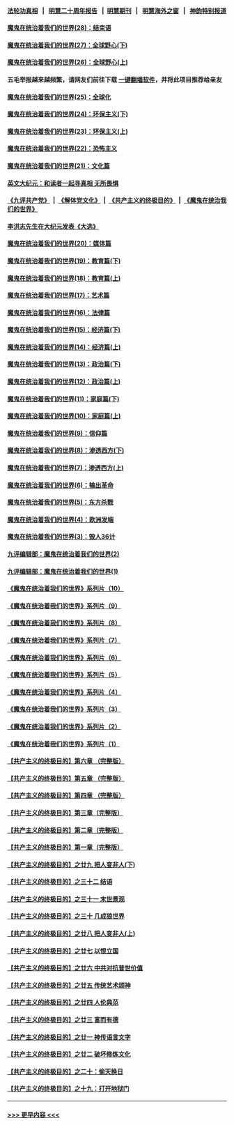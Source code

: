 #### [法轮功真相](https://github.com/gfw-breaker/truth/blob/master/README.md?t=0) &nbsp;&nbsp;|&nbsp;&nbsp; [明慧二十周年报告](https://github.com/gfw-breaker/mh-reports/blob/master/README.md?t=0) &nbsp;&nbsp;|&nbsp;&nbsp;[明慧期刊](https://github.com/gfw-breaker/mh-qikan) &nbsp;&nbsp;|&nbsp;&nbsp; [明慧海外之窗](https://github.com/gfw-breaker/mh-news/blob/master/README.md?t=0) &nbsp;&nbsp;|&nbsp;&nbsp; [神韵特别报道](https://github.com/gfw-breaker/mh-news/blob/master/shenyun.md?t=0)
#### [魔鬼在统治着我们的世界(28)：结束语](../pages/nsc422/n10936246.md?t=07110151) 
#### [魔鬼在统治着我们的世界(27)：全球野心(下)](../pages/nsc422/n10928319.md?t=07110151) 
#### [魔鬼在统治着我们的世界(26)：全球野心(上)](../pages/nsc422/n10900318.md?t=07110151) 
#### 五毛举报越来越频繁，请网友们前往下载 [一键翻墙软件](https://github.com/gfw-breaker/ssr-accounts)，并将此项目推荐给亲友
#### [魔鬼在统治着我们的世界(25)：全球化](../pages/nsc422/n10788205.md?t=07110151) 
#### [魔鬼在统治着我们的世界(24)：环保主义(下)](../pages/nsc422/n10695307.md?t=07110151) 
#### [魔鬼在统治着我们的世界(23)：环保主义(上)](../pages/nsc422/n10688613.md?t=07110151) 
#### [魔鬼在统治着我们的世界(22)：恐怖主义](../pages/nsc422/n10614727.md?t=07110151) 
#### [魔鬼在统治着我们的世界(21)：文化篇](../pages/nsc422/n10597706.md?t=07110151) 
#### [英文大纪元：和读者一起寻真相 无所畏惧](../pages/nsc422/n12542027.md?t=07110151) 
#### [《九评共产党》](https://github.com/begood0513/9ping.md/blob/master/README.md) &nbsp;|&nbsp; [《解体党文化》](../../../../jtdwh.md/blob/master/README.md)  &nbsp;|&nbsp; [《共产主义的终极目的》](../../../../gczydzjmd.md/blob/master/README.md) &nbsp;|&nbsp; [《魔鬼在统治我们的世界》](../../../../mgztzwmdsj.md/blob/master/README.md) 
#### [李洪志先生在大纪元发表《大选》](../pages/nsc422/n12534746.md?t=07110151) 
#### [魔鬼在统治着我们的世界(20)：媒体篇](../pages/nsc422/n10586579.md?t=07110151) 
#### [魔鬼在统治着我们的世界(19)：教育篇(下)](../pages/nsc422/n10564808.md?t=07110151) 
#### [魔鬼在统治着我们的世界(18)：教育篇(上)](../pages/nsc422/n10526970.md?t=07110151) 
#### [魔鬼在统治着我们的世界(17)：艺术篇](../pages/nsc422/n10499093.md?t=07110151) 
#### [魔鬼在统治着我们的世界(16)：法律篇](../pages/nsc422/n10485969.md?t=07110151) 
#### [魔鬼在统治着我们的世界(15)：经济篇(下)](../pages/nsc422/n10469975.md?t=07110151) 
#### [魔鬼在统治着我们的世界(14)：经济篇(上)](../pages/nsc422/n10457370.md?t=07110151) 
#### [魔鬼在统治着我们的世界(13)：政治篇(下)](../pages/nsc422/n10448270.md?t=07110151) 
#### [魔鬼在统治着我们的世界(12)：政治篇(上)](../pages/nsc422/n10444576.md?t=07110151) 
#### [魔鬼在统治着我们的世界(11)：家庭篇(下)](../pages/nsc422/n10440961.md?t=07110151) 
#### [魔鬼在统治着我们的世界(10)：家庭篇(上)](../pages/nsc422/n10435448.md?t=07110151) 
#### [魔鬼在统治着我们的世界(9)：信仰篇](../pages/nsc422/n10432159.md?t=07110151) 
#### [魔鬼在统治着我们的世界(8)：渗透西方(下)](../pages/nsc422/n10429603.md?t=07110151) 
#### [魔鬼在统治着我们的世界(7)：渗透西方(上)](../pages/nsc422/n10426013.md?t=07110151) 
#### [魔鬼在统治着我们的世界(6)：输出革命](../pages/nsc422/n10421536.md?t=07110151) 
#### [魔鬼在统治着我们的世界(5)：东方杀戮](../pages/nsc422/n10417707.md?t=07110151) 
#### [魔鬼在统治着我们的世界(4)：欧洲发端](../pages/nsc422/n10414890.md?t=07110151) 
#### [魔鬼在统治着我们的世界(3)：毁人36计](../pages/nsc422/n10411583.md?t=07110151) 
#### [九评编辑部：魔鬼在统治着我们的世界(2)](../pages/nsc422/n10410036.md?t=07110151) 
#### [九评编辑部：魔鬼在统治着我们的世界(1)](../pages/nsc422/n10406825.md?t=07110151) 
#### [《魔鬼在统治着我们的世界》系列片（10）](../pages/nsc422/n12292670.md?t=07110151) 
#### [《魔鬼在统治着我们的世界》系列片（9）](../pages/nsc422/n12290859.md?t=07110151) 
#### [《魔鬼在统治着我们的世界》系列片（8）](../pages/nsc422/n12287445.md?t=07110151) 
#### [《魔鬼在统治着我们的世界》系列片（7）](../pages/nsc422/n12283425.md?t=07110151) 
#### [《魔鬼在统治着我们的世界》系列片（6）](../pages/nsc422/n12282314.md?t=07110151) 
#### [《魔鬼在统治着我们的世界》系列片（5）](../pages/nsc422/n12281419.md?t=07110151) 
#### [《魔鬼在统治着我们的世界》系列片（4）](../pages/nsc422/n12274024.md?t=07110151) 
#### [《魔鬼在统治着我们的世界》系列片（3）](../pages/nsc422/n12271322.md?t=07110151) 
#### [《魔鬼在统治着我们的世界》系列片（2）](../pages/nsc422/n12269049.md?t=07110151) 
#### [《魔鬼在统治着我们的世界》系列片（1）](../pages/nsc422/n12267575.md?t=07110151) 
#### [【共产主义的终极目的】第六章 （完整版）](../pages/nsc422/n11428913.md?t=07110151) 
#### [【共产主义的终极目的】第五章 （完整版）](../pages/nsc422/n11428912.md?t=07110151) 
#### [【共产主义的终极目的】第四章 （完整版）](../pages/nsc422/n11428907.md?t=07110151) 
#### [【共产主义的终极目的】第三章（完整版）](../pages/nsc422/n11428848.md?t=07110151) 
#### [【共产主义的终极目的】第二章（完整版）](../pages/nsc422/n11428831.md?t=07110151) 
#### [【共产主义的终极目的】第一章（完整版）](../pages/nsc422/n11417651.md?t=07110151) 
#### [【共产主义的终极目的】之廿九 把人变非人(下)](../pages/nsc422/n11344140.md?t=07110151) 
#### [【共产主义的终极目的】之三十二 结语](../pages/nsc422/n11360535.md?t=07110151) 
#### [【共产主义的终极目的】之三十一 末世景观](../pages/nsc422/n11351129.md?t=07110151) 
#### [【共产主义的终极目的】之三十 几成狼世界](../pages/nsc422/n11348280.md?t=07110151) 
#### [【共产主义的终极目的】之廿八 把人变非人(上)](../pages/nsc422/n11340492.md?t=07110151) 
#### [【共产主义的终极目的】之廿七 以恨立国](../pages/nsc422/n11336944.md?t=07110151) 
#### [【共产主义的终极目的】之廿六 中共对抗普世价值](../pages/nsc422/n11324785.md?t=07110151) 
#### [【共产主义的终极目的】之廿五 传统艺术颂神](../pages/nsc422/n11296396.md?t=07110151) 
#### [【共产主义的终极目的】之廿四 人伦典范](../pages/nsc422/n11296397.md?t=07110151) 
#### [【共产主义的终极目的】之廿三 富而有德](../pages/nsc422/n11283598.md?t=07110151) 
#### [【共产主义的终极目的】之廿一 神传语言文字](../pages/nsc422/n11263265.md?t=07110151) 
#### [【共产主义的终极目的】之廿二 破坏修炼文化](../pages/nsc422/n11245728.md?t=07110151) 
#### [【共产主义的终极目的】之二十：偷天换日](../pages/nsc422/n11238846.md?t=07110151) 
#### [【共产主义的终极目的】之十九：打开地狱门](../pages/nsc422/n11206376.md?t=07110151) 

----
#### [ >>> 更早内容 <<< ](../indexes/nsc422-earlier.md)
